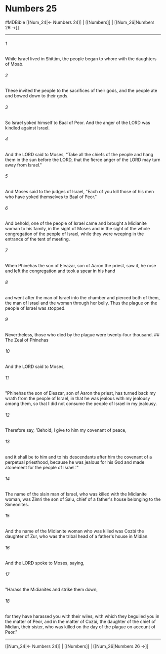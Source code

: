 # Numbers 25
#MDBible
[[Num_24|← Numbers 24]] | [[Numbers]] | [[Num_26|Numbers 26 →]]

***

###### 1 
While Israel lived in Shittim, the people began to whore with the daughters of Moab. 

###### 2 
These invited the people to the sacrifices of their gods, and the people ate and bowed down to their gods. 

###### 3 
So Israel yoked himself to Baal of Peor. And the anger of the LORD was kindled against Israel. 

###### 4 
And the LORD said to Moses, "Take all the chiefs of the people and hang them in the sun before the LORD, that the fierce anger of the LORD may turn away from Israel." 

###### 5 
And Moses said to the judges of Israel, "Each of you kill those of his men who have yoked themselves to Baal of Peor." 

###### 6 
And behold, one of the people of Israel came and brought a Midianite woman to his family, in the sight of Moses and in the sight of the whole congregation of the people of Israel, while they were weeping in the entrance of the tent of meeting. 

###### 7 
When Phinehas the son of Eleazar, son of Aaron the priest, saw it, he rose and left the congregation and took a spear in his hand 

###### 8 
and went after the man of Israel into the chamber and pierced both of them, the man of Israel and the woman through her belly. Thus the plague on the people of Israel was stopped. 

###### 9 
Nevertheless, those who died by the plague were twenty-four thousand. ## The Zeal of Phinehas 

###### 10 
And the LORD said to Moses, 

###### 11 
"Phinehas the son of Eleazar, son of Aaron the priest, has turned back my wrath from the people of Israel, in that he was jealous with my jealousy among them, so that I did not consume the people of Israel in my jealousy. 

###### 12 
Therefore say, 'Behold, I give to him my covenant of peace, 

###### 13 
and it shall be to him and to his descendants after him the covenant of a perpetual priesthood, because he was jealous for his God and made atonement for the people of Israel.'" 

###### 14 
The name of the slain man of Israel, who was killed with the Midianite woman, was Zimri the son of Salu, chief of a father's house belonging to the Simeonites. 

###### 15 
And the name of the Midianite woman who was killed was Cozbi the daughter of Zur, who was the tribal head of a father's house in Midian. 

###### 16 
And the LORD spoke to Moses, saying, 

###### 17 
"Harass the Midianites and strike them down, 

###### 18 
for they have harassed you with their wiles, with which they beguiled you in the matter of Peor, and in the matter of Cozbi, the daughter of the chief of Midian, their sister, who was killed on the day of the plague on account of Peor." 

***

[[Num_24|← Numbers 24]] | [[Numbers]] | [[Num_26|Numbers 26 →]]
